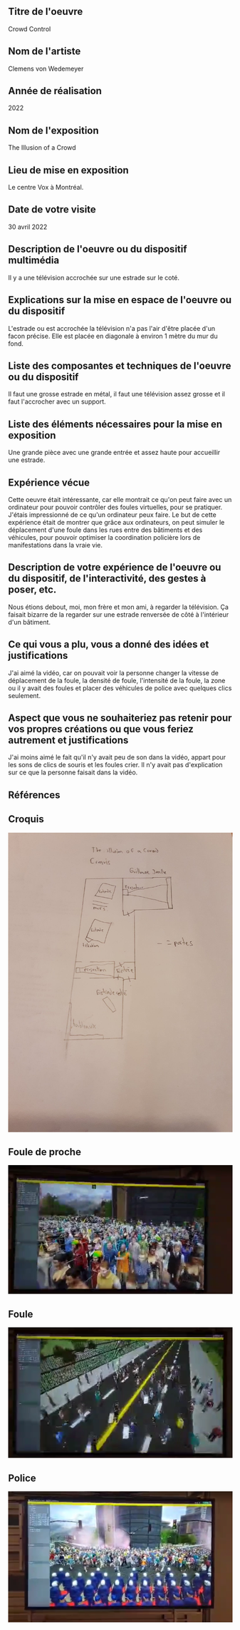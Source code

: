 ## Titre de l'oeuvre
Crowd Control

## Nom de l'artiste
Clemens von Wedemeyer

## Année de réalisation
2022

## Nom de l'exposition
The Illusion of a Crowd

## Lieu de mise en exposition
Le centre Vox à Montréal.

## Date de votre visite
30 avril 2022

## Description de l'oeuvre ou du dispositif multimédia
Il y a une télévision accrochée sur une estrade sur le coté.

## Explications sur la mise en espace de l'oeuvre ou du dispositif
L'estrade ou est accrochée la télévision n'a pas l'air d'être placée d'un facon précise. Elle est placée en diagonale à environ 1 mètre du mur du fond.

## Liste des composantes et techniques de l'oeuvre ou du dispositif
Il faut une grosse estrade en métal, il faut une télévision assez grosse et il faut l'accrocher avec un support.

## Liste des éléments nécessaires pour la mise en exposition
Une grande pièce avec une grande entrée et assez haute pour accueillir une estrade.

## Expérience vécue
Cette oeuvre était intéressante, car elle montrait ce qu'on peut faire avec un ordinateur pour pouvoir contrôler des foules virtuelles, pour se pratiquer. J'étais impressionné de ce qu'un ordinateur peux faire. Le but de cette expérience était de montrer que grâce aux ordinateurs, on peut simuler le déplacement d'une foule dans les rues entre des bâtiments et des véhicules, pour pouvoir optimiser la coordination policière lors de manifestations dans la vraie vie.

## Description de votre expérience de l'oeuvre ou du dispositif, de l'interactivité, des gestes à poser, etc.
Nous étions debout, moi, mon frère et mon ami, à regarder la télévision. Ça faisait bizarre de la regarder sur une estrade renversée de côté à l'intérieur d'un bâtiment.

## Ce qui vous a plu, vous a donné des idées et justifications
J'ai aimé la vidéo, car on pouvait voir la personne changer la vitesse de déplacement de la foule, la densité de foule, l'intensité de la foule, la zone ou il y avait des foules et placer des véhicules de police avec quelques clics seulement.

## Aspect que vous ne souhaiteriez pas retenir pour vos propres créations ou que vous feriez autrement et justifications
J'ai moins aimé le fait qu'il n'y avait peu de son dans la vidéo, appart pour les sons de clics de souris et les foules crier. Il n'y avait pas d'explication sur ce que la personne faisait dans la vidéo.



## Références

## Croquis
![crowd_croquis](https://github.com/guillaume1122/portfolio_guillaume1122/blob/main/Oral_illusion_crowd/medias/crowd_croquis.jpg)

## Foule de proche
![crowd_fouleproche](https://github.com/guillaume1122/portfolio_guillaume1122/blob/main/Oral_illusion_crowd/medias/crowd_fouleproche.PNG)

## Foule
![crowd_foule](https://github.com/guillaume1122/portfolio_guillaume1122/blob/main/Oral_illusion_crowd/medias/crowd_foule.PNG)

## Police
![crowd_police](https://github.com/guillaume1122/portfolio_guillaume1122/blob/main/Oral_illusion_crowd/medias/crowd_police.PNG)
